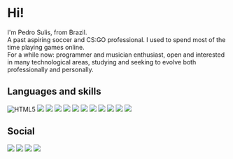 # Hi!
I'm Pedro Sulis, from Brazil. <br/>
A past aspiring soccer and CS:GO professional. I used to spend most of the time playing games online. <br/>
For a while now: programmer and musician enthusiast, open and interested in many technological areas, studying and seeking to evolve both professionally and personally. <br/>


## Languages and skills
<img alt="HTML5" src="https://img.shields.io/badge/html5%20-%23E34F26.svg?&style=for-the-badge&logo=html5&logoColor=white"/> <img src="https://img.shields.io/badge/CSS3-1572B6?style=for-the-badge&logo=css3&logoColor=white"> <img src="https://img.shields.io/badge/PHP-777BB4?style=for-the-badge&logo=php&logoColor=white"> <img src="https://img.shields.io/badge/JavaScript-323330?style=for-the-badge&logo=javascript&logoColor=F7DF1E"> <img src="https://img.shields.io/badge/TypeScript-007ACC?style=for-the-badge&logo=typescript&logoColor=white"> <img src="https://img.shields.io/badge/React-20232A?style=for-the-badge&logo=react&logoColor=61DAFB"> <img src="https://img.shields.io/badge/Python-14354C?style=for-the-badge&logo=python&logoColor=white"/> <img src="https://img.shields.io/badge/C-00599C?style=for-the-badge&logo=c&logoColor=white"> <img src="https://img.shields.io/badge/C%2B%2B-00599C?style=for-the-badge&logo=c%2B%2B&logoColor=white"> <img src="https://img.shields.io/badge/C%23-239120?style=for-the-badge&logo=c-sharp&logoColor=white"> <img src="https://img.shields.io/badge/Lua-2C2D72?style=for-the-badge&logo=lua&logoColor=white"> <img src="https://img.shields.io/badge/SQLite-07405E?style=for-the-badge&logo=sqlite&logoColor=white"> 

## Social
[<img src="https://img.shields.io/badge/LinkedIn-0077B5?style=for-the-badge&logo=linkedin&logoColor=white"/>][linkedin] [<img src="https://img.shields.io/badge/Instagram-E4405F?style=for-the-badge&logo=instagram&logoColor=white"/>][instagram] [<img src="https://img.shields.io/badge/Spotify-1ED760?&style=for-the-badge&logo=spotify&logoColor=white"/>][spotify] [<img src="https://img.shields.io/badge/Myanimelist-2E51A2?style=for-the-badge&logo=myanimelist&logoColor=white"/>][myanimelist]

[spotify]: https://open.spotify.com/user/y9c3te6mwoz83lupxok22l2ce?si=90038e09079a44b4
[linkedIn]: https://www.linkedin.com/in/pedro-sulis/
[instagram]: https://www.instagram.com/miguelsk_/
[myanimelist]: https://myanimelist.net/profile/greyhoundredux
